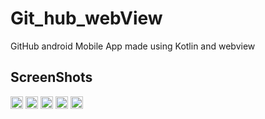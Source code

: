 # Git_hub_webView
GitHub android Mobile App made using Kotlin and webview

## ScreenShots 

<div display: flex;
  flex-wrap: wrap;
  padding: 0 4px;>
<img src="https://github-production-user-asset-6210df.s3.amazonaws.com/100491275/272052512-56f3d5d4-b7ee-44aa-8ebc-c90a8736c4dc.jpg" width = "20"/> 
<img src="https://github-production-user-asset-6210df.s3.amazonaws.com/100491275/272052558-9af6d241-1e52-441f-b476-9cfabce1246f.jpg" width = "20"/> 
<img src="https://github-production-user-asset-6210df.s3.amazonaws.com/100491275/272052630-9d48a61f-b408-41ed-97fd-8184d787e73c.jpg" width = "20"/> 
<img src="https://github-production-user-asset-6210df.s3.amazonaws.com/100491275/272052601-09ac736a-a51e-43d4-8018-3bd0f76a5210.jpg" width = "20"/> 
<img src="https://github-production-user-asset-6210df.s3.amazonaws.com/100491275/272052686-f20fb33d-7db3-48ff-b638-b85f7cae190f.jpg" width = "20"/> 
</div>
